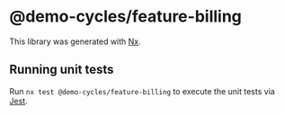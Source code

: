 # @demo-cycles/feature-billing

This library was generated with [Nx](https://nx.dev).

## Running unit tests

Run `nx test @demo-cycles/feature-billing` to execute the unit tests via [Jest](https://jestjs.io).

